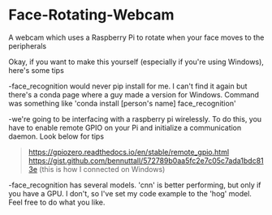 # Face-Rotating-Webcam
A webcam which uses a Raspberry Pi to rotate when your face moves to the peripherals

Okay, if you want to make this yourself (especially if you're using Windows), here's some tips

-face_recognition would never pip install for me. I can't find it again but there's
 a conda page where a guy made a version for Windows. Command was something like
 'conda install [person's name] face_recognition'

-we're going to be interfacing with a raspberry pi wirelessly. To do this, you have
 to enable remote GPIO on your Pi and initialize a communication daemon. Look below for tips
  >https://gpiozero.readthedocs.io/en/stable/remote_gpio.html
  >https://gist.github.com/bennuttall/572789b0aa5fc2e7c05c7ada1bdc813e (this is how I connected on Windows)
  
-face_recognition has several models. 'cnn' is better performing, but only if you have a GPU. I don't,
 so I've set my code example to the 'hog' model. Feel free to do what you like.
